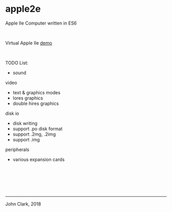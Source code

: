 # apple2e
Apple IIe Computer written in ES6

&nbsp;

Virtual Apple IIe <a target="_blank" href="https://inindev.github.io/apple2e/index.html">demo</a>

&nbsp;

TODO List:

- sound

video
 - text & graphics modes
 - lores graphics
 - double hires graphics

disk io
 - disk writing
 - support .po disk format
 - support .2mg, .2img
 - support .img

peripherals
 - various expansion cards

&nbsp;

&nbsp;

&nbsp;

---

John Clark, 2018
